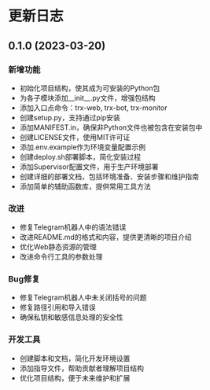 # 更新日志

## 0.1.0 (2023-03-20)

### 新增功能

- 初始化项目结构，使其成为可安装的Python包
- 为各子模块添加__init__.py文件，增强包结构
- 添加入口点命令：trx-web, trx-bot, trx-monitor
- 创建setup.py，支持通过pip安装
- 添加MANIFEST.in，确保非Python文件也被包含在安装包中
- 创建LICENSE文件，使用MIT许可证
- 添加.env.example作为环境变量配置示例
- 创建deploy.sh部署脚本，简化安装过程
- 添加Supervisor配置文件，用于生产环境部署
- 创建详细的部署文档，包括环境准备、安装步骤和维护指南
- 添加简单的辅助函数库，提供常用工具方法

### 改进

- 修复Telegram机器人中的语法错误
- 改进README.md的格式和内容，提供更清晰的项目介绍
- 优化Web静态资源的管理
- 改进命令行工具的参数处理

### Bug修复

- 修复Telegram机器人中未关闭括号的问题
- 修复路径引用和导入错误
- 确保私钥和敏感信息处理的安全性

### 开发工具

- 创建脚本和文档，简化开发环境设置
- 添加指导文件，帮助贡献者理解项目结构
- 优化项目结构，便于未来维护和扩展 